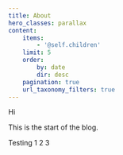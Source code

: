 ```yaml
---
title: About
hero_classes: parallax
content:
    items:
        - '@self.children'
    limit: 5
    order:
        by: date
        dir: desc
    pagination: true
    url_taxonomy_filters: true
---
```


Hi

This is the start of the blog.

Testing 1 2 3